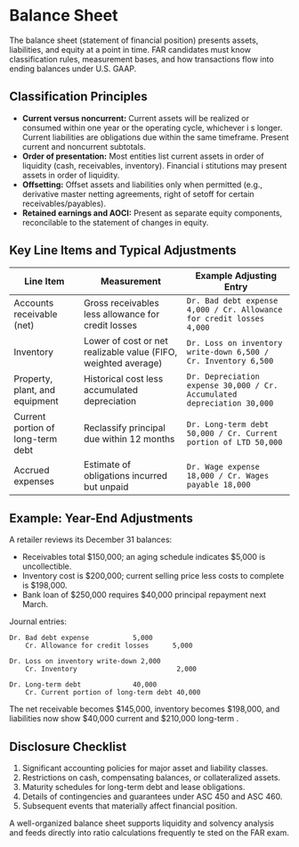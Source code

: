 # Balance Sheet

The balance sheet (statement of financial position) presents assets, liabilities, and equity at a point in time. FAR candidates
must know classification rules, measurement bases, and how transactions flow into ending balances under U.S. GAAP.

## Classification Principles

- **Current versus noncurrent:** Current assets will be realized or consumed within one year or the operating cycle, whichever i
  s longer. Current liabilities are obligations due within the same timeframe. Present current and noncurrent subtotals.
- **Order of presentation:** Most entities list current assets in order of liquidity (cash, receivables, inventory). Financial i
  stitutions may present assets in order of liquidity.
- **Offsetting:** Offset assets and liabilities only when permitted (e.g., derivative master netting agreements, right of setoff
  for certain receivables/payables).
- **Retained earnings and AOCI:** Present as separate equity components, reconcilable to the statement of changes in equity.

## Key Line Items and Typical Adjustments

| Line Item                         | Measurement                                                    | Example Adjusting Entry                                                 |
| --------------------------------- | -------------------------------------------------------------- | ----------------------------------------------------------------------- |
| Accounts receivable (net)         | Gross receivables less allowance for credit losses             | `Dr. Bad debt expense 4,000 / Cr. Allowance for credit losses 4,000`    |
| Inventory                         | Lower of cost or net realizable value (FIFO, weighted average) | `Dr. Loss on inventory write-down 6,500 / Cr. Inventory 6,500`          |
| Property, plant, and equipment    | Historical cost less accumulated depreciation                  | `Dr. Depreciation expense 30,000 / Cr. Accumulated depreciation 30,000` |
| Current portion of long-term debt | Reclassify principal due within 12 months                      | `Dr. Long-term debt 50,000 / Cr. Current portion of LTD 50,000`         |
| Accrued expenses                  | Estimate of obligations incurred but unpaid                    | `Dr. Wage expense 18,000 / Cr. Wages payable 18,000`                    |

## Example: Year-End Adjustments

A retailer reviews its December 31 balances:

- Receivables total $150,000; an aging schedule indicates $5,000 is uncollectible.
- Inventory cost is $200,000; current selling price less costs to complete is $198,000.
- Bank loan of $250,000 requires $40,000 principal repayment next March.

Journal entries:

```text
Dr. Bad debt expense           5,000
    Cr. Allowance for credit losses      5,000

Dr. Loss on inventory write-down 2,000
    Cr. Inventory                         2,000

Dr. Long-term debt             40,000
    Cr. Current portion of long-term debt 40,000
```

The net receivable becomes $145,000, inventory becomes $198,000, and liabilities now show $40,000 current and $210,000 long-term
.

## Disclosure Checklist

1. Significant accounting policies for major asset and liability classes.
2. Restrictions on cash, compensating balances, or collateralized assets.
3. Maturity schedules for long-term debt and lease obligations.
4. Details of contingencies and guarantees under ASC 450 and ASC 460.
5. Subsequent events that materially affect financial position.

A well-organized balance sheet supports liquidity and solvency analysis and feeds directly into ratio calculations frequently te
sted on the FAR exam.
